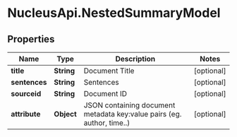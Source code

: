 # NucleusApi.NestedSummaryModel

## Properties
Name | Type | Description | Notes
------------ | ------------- | ------------- | -------------
**title** | **String** | Document Title | [optional] 
**sentences** | **String** | Sentences | [optional] 
**sourceid** | **String** | Document ID | [optional] 
**attribute** | **Object** | JSON containing document metadata key:value pairs (eg. author, time..) | [optional] 


